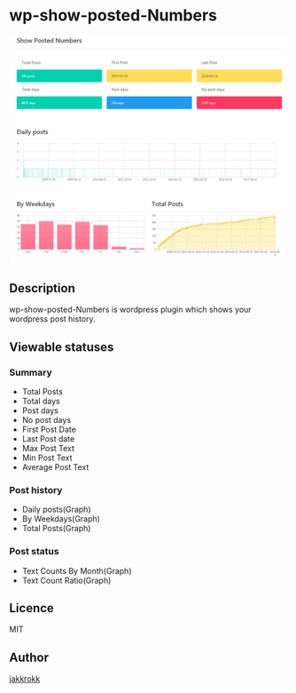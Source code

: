 # wp-show-posted-Numbers

![screenshot](https://github.com/jakkrokk/wp-show-posted-number/blob/master/screenshot.png "screenshot")

## Description
wp-show-posted-Numbers is wordpress plugin which shows your wordpress post history.

## Viewable statuses

### Summary
- Total Posts
- Total days
- Post days
- No post days
- First Post Date
- Last Post date
- Max Post Text
- Min Post Text
- Average Post Text

### Post history
- Daily posts(Graph)
- By Weekdays(Graph)
- Total Posts(Graph)

### Post status
- Text Counts By Month(Graph)
- Text Count Ratio(Graph)

## Licence
MIT

## Author
[jakkrokk](https://github.com/jakkrokk)
